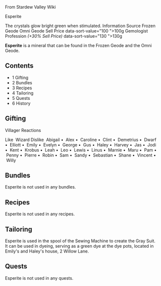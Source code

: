 From Stardew Valley Wiki

Esperite

The crystals glow bright green when stimulated. Information Source Frozen Geode Omni Geode Sell Price data-sort-value="100 "&gt;100g Gemologist Profession *(+30% Sell Price)* data-sort-value="130 "&gt;130g

**Esperite** is a mineral that can be found in the Frozen Geode and the Omni Geode.

## Contents

- 1 Gifting
- 2 Bundles
- 3 Recipes
- 4 Tailoring
- 5 Quests
- 6 History

## Gifting

Villager Reactions

Like  Wizard Dislike  Abigail •  Alex •  Caroline •  Clint •  Demetrius •  Dwarf •  Elliott •  Emily •  Evelyn •  George •  Gus •  Haley •  Harvey •  Jas •  Jodi •  Kent •  Krobus •  Leah •  Leo •  Lewis •  Linus •  Marnie •  Maru •  Pam •  Penny •  Pierre •  Robin •  Sam •  Sandy •  Sebastian •  Shane •  Vincent •  Willy

## Bundles

Esperite is not used in any bundles.

## Recipes

Esperite is not used in any recipes.

## Tailoring

Esperite is used in the spool of the Sewing Machine to create the Gray Suit. It can be used in dyeing, serving as a green dye at the dye pots, located in Emily's and Haley's house, 2 Willow Lane.

## Quests

Esperite is not used in any quests.
